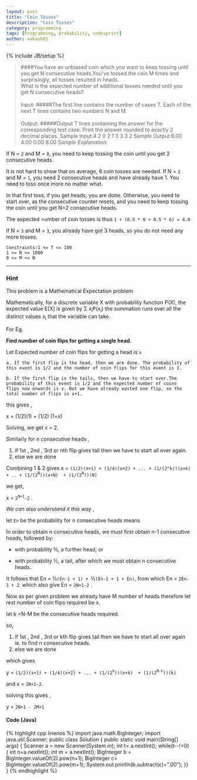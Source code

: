 ```yaml
---
layout: post
title: "Coin Tosses"
description: "Coin Tosses"
category: programming
tags: [Programming, probability, codesprint]
author: aakash01
---
```

{% include JB/setup %}




>####You have an unbiased coin which you want to keep tossing until you get N consecutive heads.You've tossed the coin M times and surprisingly, all tosses resulted in heads. <br/>What is the expected number of additional tosses needed until you get N consecutive heads?
><br/><br/>Input:
>#####The first line contains the number of cases T. Each of the next T lines contains two numbers N and M.
><br/><br/>Output:
>#####Output T lines containing the answer for the corresponding test case. Print the answer rounded to exactly 2 decimal places.
	Sample Input:4
	2 0
	2 1
	3 3
	3 2
	Sample Output:6.00
	4.00
	0.00
	8.00
*Sample Explanation:*

If N = `2` and M = `0`, you need to keep tossing the coin until you get 2 consecutive heads. 

It is not hard to show that on average, 6 coin tosses are needed.
If N = `2` and M = `1`, you need 2 consecutive heads and have already have 1. You need to toss once more no matter what. 

In that first toss, if you get heads, you are done. Otherwise, you need to start over, as the consecutive counter resets, and you need to keep tossing the coin until you get N=2 consecutive heads. 

The expected >umber of coin tosses is thus `1 + (0.5 * 0 + 0.5 * 6) = 4.0`

If N = `3` and M = `3`, you already have got 3 heads, so you do not need any more tosses.

	Constraints:1 <= T <= 100
	1 <= N <= 1000
	0 <= M <= N

-------------------

### Hint

This problem is a Mathematical Expectation problem

Mathematically, for a discrete variable X with probability function P(X), the expected value E[X] is given by &Sigma; x<sub>i</sub>P(x<sub>i</sub>) the summation runs over all the distinct values x<sub>i</sub> that the variable can take.

For Eg.

**Find number of coin flips for getting a single head.**

Let Expected number of coin flips for getting a head is `x`

	a. If the first flip is the head, then we are done. The probability of this event is 1/2 and the number of coin flips for this event is 1. 

	b. If the first flip is the tails, then we have to start over.The probability of this event is 1/2 and the expected number of coins flips now onwards is x. But we have already wasted one flip, so the total number of flips is x+1.
 
 this gives ,

 x = (1/2)(1) + (1/2) (1+x)

Solving, we get x = 2. 

Similarly for n consecutive heads ,

1. if 1st , 2nd , 3rd or nth flip gives tail then we have to start all over again.
2. else we are done

Combining 1 & 2 gives x = `(1/2)(x+1) + (1/4)(x+2) + ... + (1/(2^k))(x+k) + .. + (1/(2`<sup>`N`</sup>`))(x+N)  + (1/(2`<sup>`N`</sup>`))(N)`

we get,

x = `2`<sup>`N+1`</sup>`-2` .



*We can also understand it this way* ,

let `En` be the probability for n consecutive heads  means

In order to obtain n consecutive heads, we must first obtain n-1 consecutive heads, followed by:

* with probability &#189;, a further head; or

* with probability &#189;, a tail, after which we must obtain n consecutive heads.

It follows that En = &#189;`(En-1 + 1) + `&#189;`(En-1 + 1 + En)`, from which En = `2En-1 + 2`. which also give En = `2N+1-2`  .


Now as per given problem we already have M number of heads therefore let rest number of coin flips required be x.

let k =N-M be the consecutive heads required.

so,

1. if 1st , 2nd , 3rd or kth flip gives tail then we have to start all over again ie. to find n consecutive heads.
2. else we are done

which gives

y =  `(1/2)(x+1) + (1/4)(x+2) + ... + (1/(2`<sup>`k`</sup>`))(x+k)  + (1/(2`<sup>`N-k`</sup>`))(k)`

and x = `2N+1-2`.

solving this gives , 

y = `2N+1 - 2M+1`



#### Code (Java)

 
{% highlight cpp linenos %}
import java.math.BigInteger;
import java.util.Scanner;
public class Solution {
    public static void main(String[] args) {
        Scanner a = new Scanner(System.in);
        int t= a.nextInt();
        while(t--!=0){
            int n=a.nextInt();
            int m = a.nextInt();
            BigInteger b = BigInteger.valueOf(2).pow(n+1);
            BigInteger c= BigInteger.valueOf(2).pow(m+1);
            System.out.println(b.subtract(c)+".00");
    }}
}
{% endhighlight %}